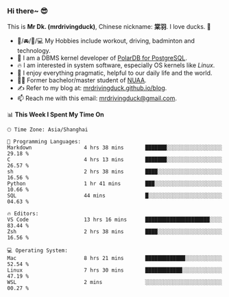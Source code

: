 ### Hi there~ 😎

This is **Mr Dk. (mrdrivingduck)**, Chinese nickname: **棠羽**. I love ducks. 🦆

- 💪/🚘/🏸/💻 My Hobbies include workout, driving, badminton and technology.
- 🍊 I am a DBMS kernel developer of [PolarDB for PostgreSQL](https://github.com/ApsaraDB/PolarDB-for-PostgreSQL).
- 🔥 I am interested in system software, especially OS kernels like *Linux*.
- 🔧 I enjoy everything pragmatic, helpful to our daily life and the world.
- 👨‍🎓 Former bachelor/master student of [NUAA](https://en.wikipedia.org/wiki/Nanjing_University_of_Aeronautics_and_Astronautics).
- ✍ Refer to my blog at: [mrdrivingduck.github.io/blog](https://mrdrivingduck.github.io/blog/).
- 📫 Reach me with this email: [mrdrivingduck@gmail.com](mailto:mrdrivingduck@gmail.com).

<!--START_SECTION:waka-->
📊 **This Week I Spent My Time On** 

```text
🕑︎ Time Zone: Asia/Shanghai

💬 Programming Languages: 
Markdown                 4 hrs 38 mins       ███████░░░░░░░░░░░░░░░░░░   29.18 % 
C                        4 hrs 13 mins       ███████░░░░░░░░░░░░░░░░░░   26.57 % 
sh                       2 hrs 38 mins       ████░░░░░░░░░░░░░░░░░░░░░   16.56 % 
Python                   1 hr 41 mins        ███░░░░░░░░░░░░░░░░░░░░░░   10.66 % 
SQL                      44 mins             █░░░░░░░░░░░░░░░░░░░░░░░░   04.63 % 

🔥 Editors: 
VS Code                  13 hrs 16 mins      █████████████████████░░░░   83.44 % 
Zsh                      2 hrs 38 mins       ████░░░░░░░░░░░░░░░░░░░░░   16.56 % 

💻 Operating System: 
Mac                      8 hrs 21 mins       █████████████░░░░░░░░░░░░   52.54 % 
Linux                    7 hrs 30 mins       ████████████░░░░░░░░░░░░░   47.19 % 
WSL                      2 mins              ░░░░░░░░░░░░░░░░░░░░░░░░░   00.27 % 
```


<!--END_SECTION:waka-->

<!-- ![Mr Dk.'s GitHub Stats](https://github-readme-stats.vercel.app/api?username=mrdrivingduck&count_private&show_icons=true&theme=buefy) -->

<!-- ![Most Used Languages](https://github-readme-stats.vercel.app/api/top-langs/?username=mrdrivingduck&exclude_repo=mips32-CPU,snort-tcp-socket&theme=buefy&layout=compact&langs_count=10) -->


<!--
**mrdrivingduck/mrdrivingduck** is a ✨ _special_ ✨ repository because its `README.md` (this file) appears on your GitHub profile.

Here are some ideas to get you started:

- 🔭 I’m currently working on ...
- 🌱 I’m currently learning ...
- 👯 I’m looking to collaborate on ...
- 🤔 I’m looking for help with ...
- 💬 Ask me about ...
- 📫 How to reach me: ...
- 😄 Pronouns: ...
- ⚡ Fun fact: ...
-->
